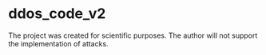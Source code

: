 # ddos_code_v2
The project was created for scientific purposes. The author will not support the implementation of attacks.
